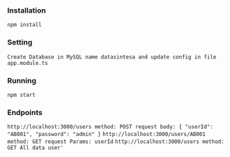 ### Installation

`npm install`

### Setting

`Create Database in MySQL name datasintesa and update config in file app.module.ts`

### Running

`npm start`

### Endpoints
`http://localhost:3000/users method: POST request body: { "userId": "AB001", "password": "admin" }`
`http://localhost:3000/users/AB001 method: GET request Params: userId`
`http://localhost:3000/users method: GET All data user'`